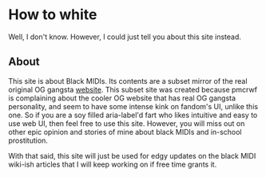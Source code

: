 # How to white

Well, I don't know. However, I could just tell you about this site instead.

## About

This site is about Black MIDIs. Its contents are a subset mirror of the real
original OG gangsta [website][og]. This subset site was created because
pmcrwf is complaining about the cooler OG website that has real OG gangsta
personality, and seem to have some intense kink on fandom's UI, unlike this
one. So if you are a soy filled aria-label'd fart who likes intuitive and
easy to use web UI, then feel free to use this site. However, you will miss
out on other epic opinion and stories of mine about black MIDIs and in-school
prostitution.

With that said, this site will just be used for edgy updates on the black MIDI
wiki-ish articles that I will keep working on if free time grants it.

[og]: <https://blackmidi.neocities.org/>